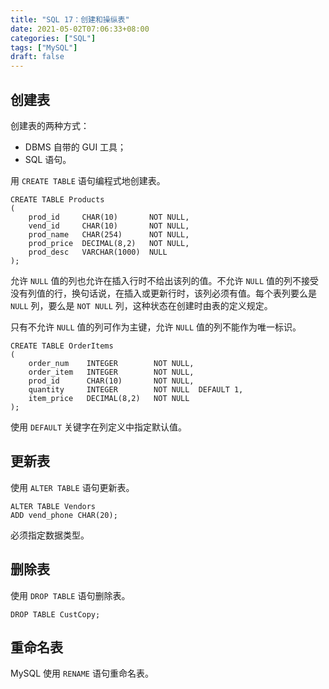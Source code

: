 ```yaml
---
title: "SQL 17：创建和操纵表"
date: 2021-05-02T07:06:33+08:00
categories: ["SQL"]
tags: ["MySQL"]
draft: false
---
```


## 创建表

创建表的两种方式：

- DBMS 自带的 GUI 工具；
- SQL 语句。

<!--more-->

用 `CREATE TABLE` 语句编程式地创建表。

```mysql
CREATE TABLE Products
(
    prod_id     CHAR(10)       NOT NULL,
    vend_id     CHAR(10)       NOT NULL,
    prod_name   CHAR(254)      NOT NULL,
    prod_price  DECIMAL(8,2)   NOT NULL,
    prod_desc   VARCHAR(1000)  NULL
);
```

允许 `NULL` 值的列也允许在插入行时不给出该列的值。不允许 `NULL` 值的列不接受没有列值的行，换句话说，在插入或更新行时，该列必须有值。每个表列要么是 `NULL` 列，要么是 `NOT NULL` 列，这种状态在创建时由表的定义规定。

只有不允许 `NULL` 值的列可作为主键，允许 `NULL` 值的列不能作为唯一标识。

```mysql
CREATE TABLE OrderItems
(
    order_num    INTEGER        NOT NULL,
    order_item   INTEGER        NOT NULL,
    prod_id      CHAR(10)       NOT NULL,
    quantity     INTEGER        NOT NULL  DEFAULT 1,
    item_price   DECIMAL(8,2)   NOT NULL
);
```

使用 `DEFAULT` 关键字在列定义中指定默认值。

## 更新表

使用 `ALTER TABLE` 语句更新表。

```mysql
ALTER TABLE Vendors
ADD vend_phone CHAR(20);
```

必须指定数据类型。

## 删除表

使用 `DROP TABLE` 语句删除表。

```mysql
DROP TABLE CustCopy;
```

## 重命名表

MySQL 使用 `RENAME` 语句重命名表。
